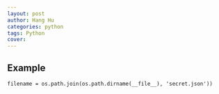 ```yaml
---
layout: post
author: Hang Hu
categories: python
tags: Python 
cover: 
---
```


## Example

```
filename = os.path.join(os.path.dirname(__file__), 'secret.json'))
```
